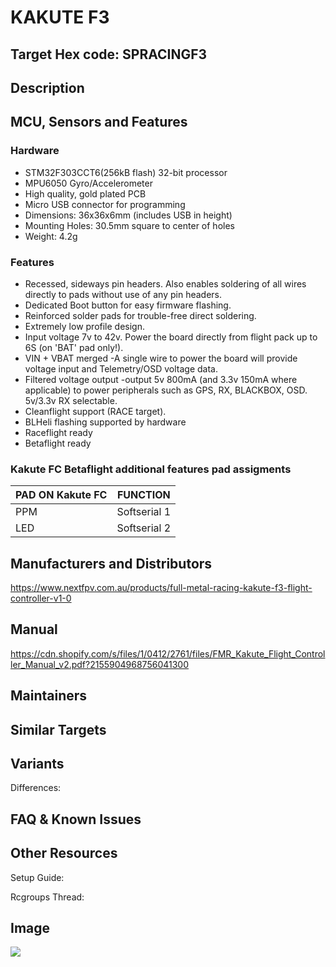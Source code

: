 # KAKUTE F3

## Target Hex code: SPRACINGF3  

## Description


## MCU, Sensors and Features

### Hardware
- STM32F303CCT6(256kB flash) 32-bit processor
- MPU6050 Gyro/Accelerometer
- High quality, gold plated PCB
- Micro USB connector for programming
- Dimensions: 36x36x6mm (includes USB in height)
- Mounting Holes: 30.5mm square to center of holes
- Weight: 4.2g  

### Features
- Recessed, sideways pin headers. Also enables soldering of all wires directly to pads without use of any pin headers.
- Dedicated Boot button for easy firmware flashing.
- Reinforced solder pads for trouble-free direct soldering.
- Extremely low profile design.
- Input voltage 7v to 42v. Power the board directly from flight pack up to 6S (on 'BAT' pad only!).
- VIN + VBAT merged -A single wire to power the board will provide voltage input and Telemetry/OSD voltage data.
- Filtered voltage output -output 5v 800mA (and 3.3v 150mA where applicable) to power peripherals such as GPS, RX, BLACKBOX, OSD. 5v/3.3v RX selectable.
- Cleanflight support (RACE target).
- BLHeli flashing supported by hardware
- Raceflight ready
- Betaflight ready

### Kakute FC Betaflight additional features pad assigments

PAD ON Kakute FC|FUNCTION
---|--------
PPM|Softserial 1
LED|Softserial 2

## Manufacturers and Distributors

https://www.nextfpv.com.au/products/full-metal-racing-kakute-f3-flight-controller-v1-0 


## Manual
https://cdn.shopify.com/s/files/1/0412/2761/files/FMR_Kakute_Flight_Controller_Manual_v2.pdf?2155904968756041300

## Maintainers



## Similar Targets




## Variants

Differences:


## FAQ & Known Issues


## Other Resources

Setup Guide: 

Rcgroups Thread: 

## Image
![](http://www.fpvwarehouse.com.au/image/cache/product_images/fmr/kakute/KAKUTE-BOT_large-1008x800.png)